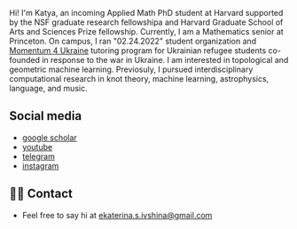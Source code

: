 ---
---

Hi! I'm Katya, an incoming Applied Math PhD student at Harvard supported by the NSF graduate research fellowshipa and Harvard Graduate School of Arts and Sciences Prize fellowship. Currently, I am a Mathematics senior at Princeton. On campus, I ran "02.24.2022" student organization and [Momentum 4 Ukraine](https://momentumai.org/momentum4ukraine) tutoring program for Ukrainian refugee students co-founded in response to the war in Ukraine. I am interested in topological and geometric machine learning. Previosuly, I pursued interdisciplinary computational research in knot theory, machine learning, astrophysics, language, and music.  

## Social media
- [google scholar](https://scholar.google.com/citations?hl=en&user=jhYd_wsAAAAJ&scilu=&scisig=ADuiNO0AAAAAZDMSRpHneTjWPPsvODMwArfDODM&gmla=ABEO0YpqhbzwNKBzhMCn82MdDVi4Sd9RJdhBFiiUF8vzAt6qK3moUdH5SecKPAmUxo9ER0HjHyY0UVPe6gnb_zVOSMF5XKkDdnyK9b-WAGQ&sciund=14544799918200701033)
- [youtube](https://www.youtube.com/channel/UCwt427dz_HUxJ7AV4C-n8IQ)
- [telegram](https://t.me/katiai)
- [instagram](https://www.instagram.com/katya.ivshina/)
 
## 👋🏻 Contact

- Feel free to say hi at ekaterina.s.ivshina@gmail.com
 
